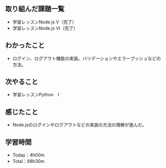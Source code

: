 ## 取り組んだ課題一覧
- 学習レッスンNode.js Ⅴ（完了）
- 学習レッスンNode.js Ⅵ（完了）
## わかったこと
- ログイン、ログアウト機能の実装。バリデーションやエラープッシュなどの方法。
## 次やること
- 学習レッスンPython　Ⅰ
## 感じたこと
- Node.jsのログインやログアウトなどの実装の方法の理解が進んだ。
## 学習時間
- Today：4h00m
- Total：88h30m
